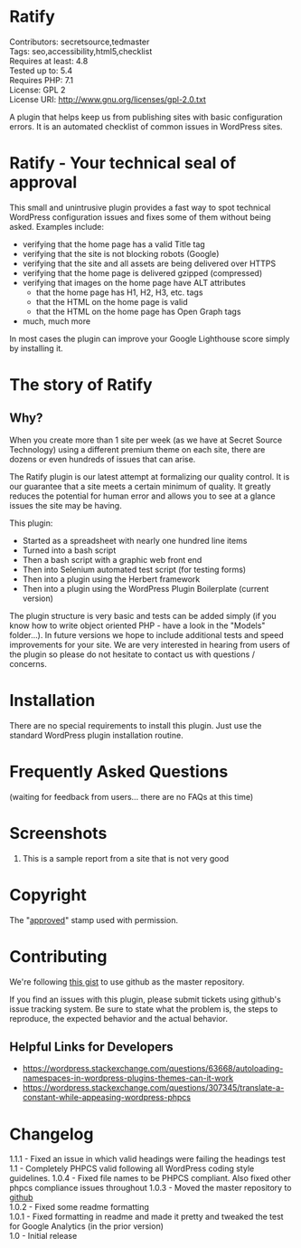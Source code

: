 # Ratify #
Contributors: secretsource,tedmaster  
Tags: seo,accessibility,html5,checklist  
Requires at least: 4.8  
Tested up to: 5.4  
Requires PHP: 7.1  
License: GPL 2  
License URI: http://www.gnu.org/licenses/gpl-2.0.txt

A plugin that helps keep us from publishing sites with basic configuration errors. It is an automated checklist of common issues in WordPress sites.

# Ratify - Your technical seal of approval #

This small and unintrusive plugin provides a fast way to spot technical WordPress configuration issues and fixes some of them without being asked. Examples include:

* verifying that the home page has a valid Title tag
* verifying that the site is not blocking robots (Google)
* verifying that the site and all assets are being delivered over HTTPS
* verifying that the home page is delivered gzipped (compressed)
* verifying that images on the home page have ALT attributes
    * that the home page has H1, H2, H3, etc. tags
    * that the HTML on the home page is valid
    * that the HTML on the home page has Open Graph tags
* much, much more

In most cases the plugin can improve your Google Lighthouse score simply by installing it.

# The story of Ratify #

## Why? ##
When you create more than 1 site per week (as we have at Secret Source Technology) using a different premium theme on each site, there are dozens or even hundreds of issues that can arise.

The Ratify plugin is our latest attempt at formalizing our quality control. It is our guarantee that a site meets a certain minimum of quality. It greatly reduces the potential for human error and allows you to see at a glance issues the site may be having.

This plugin:

* Started as a spreadsheet with nearly one hundred line items
* Turned into a bash script
* Then a bash script with a graphic web front end
* Then into Selenium automated test script (for testing forms)
* Then into a plugin using the Herbert framework
* Then into a plugin using the WordPress Plugin Boilerplate (current version)

The plugin structure is very basic and tests can be added simply (if you know how to write object oriented PHP - have a look in the "Models" folder…). In future versions we hope to include additional tests and speed improvements for your site. We are very interested in hearing from users of the plugin so please do not hesitate to contact us with questions / concerns.

# Installation #
There are no special requirements to install this plugin. Just use the standard WordPress plugin installation routine.

# Frequently Asked Questions #
(waiting for feedback from users… there are no FAQs at this time)

# Screenshots #
1. This is a sample report from a site that is not very good

# Copyright #
The "[approved](https://svgsilh.com/image/1966719.html)" stamp used with permission.

# Contributing #

We're following [this gist](https://gist.github.com/kasparsd/3749872) to use github as the master repository.

If you find an issues with this plugin, please submit tickets using github's issue tracking system.
Be sure to state what the problem is, the steps to reproduce, the expected behavior and the actual behavior.

## Helpful Links for Developers ##
* https://wordpress.stackexchange.com/questions/63668/autoloading-namespaces-in-wordpress-plugins-themes-can-it-work
* https://wordpress.stackexchange.com/questions/307345/translate-a-constant-while-appeasing-wordpress-phpcs

# Changelog #

1.1.1 - Fixed an issue in which valid headings were failing the headings test
1.1   - Completely PHPCS valid following all WordPress coding style guidelines.
1.0.4 - Fixed file names to be PHPCS compliant. Also fixed other phpcs compliance issues throughout
1.0.3 - Moved the master repository to [github](https://github.com/SecretSourceWeb/ratify)  
1.0.2 - Fixed some readme formatting  
1.0.1 - Fixed formatting in readme and made it pretty and tweaked the test for Google Analytics (in the prior version)  
1.0 - Initial release  
